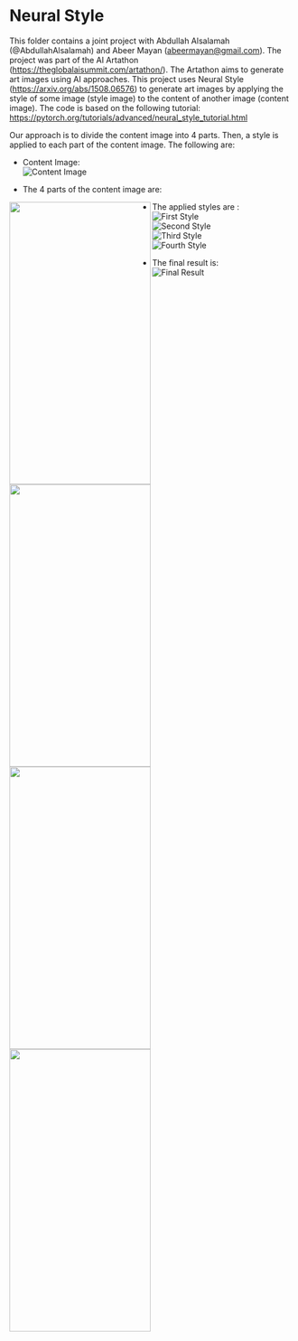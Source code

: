 # Neural Style

This folder contains a joint project with Abdullah Alsalamah (@AbdullahAlsalamah) and Abeer Mayan (<abeermayan@gmail.com>). The project was part of the AI Artathon (<https://theglobalaisummit.com/artathon/>). The Artathon aims to generate art images using AI approaches. This project uses Neural Style (<https://arxiv.org/abs/1508.06576>) to generate art images by applying the style of some image (style image) to the content of another image (content image). The code is based on the following tutorial: <br>
https://pytorch.org/tutorials/advanced/neural_style_tutorial.html

Our approach is to divide the content image into 4 parts. Then, a style is applied to each part of the content image. The following are: 
* Content Image: <br>
![Content Image](https://github.com/FahadSahli/AI-generated-art/blob/master/Neural-Style/content.jpeg)

* The 4 parts of the content image are: <br>
<img align="left" width="250" height="500" src="https://github.com/FahadSahli/AI-generated-art/blob/master/Neural-Style/images/content1.jpeg">
<img align="left" width="250" height="500" src="https://github.com/FahadSahli/AI-generated-art/blob/master/Neural-Style/images/content2.jpeg">
<img align="left" width="250" height="500" src="https://github.com/FahadSahli/AI-generated-art/blob/master/Neural-Style/images/content3.jpeg">
<img align="left" width="250" height="500" src="https://github.com/FahadSahli/AI-generated-art/blob/master/Neural-Style/images/content4.jpeg">

* The applied styles are : <br>
![First Style](https://github.com/FahadSahli/AI-generated-art/blob/master/Neural-Style/images/style1.jpeg) <br>
![Second Style](https://github.com/FahadSahli/AI-generated-art/blob/master/Neural-Style/images/style2.jpeg) <br>
![Third Style](https://github.com/FahadSahli/AI-generated-art/blob/master/Neural-Style/images/style3.jpeg) <br>
![Fourth Style](https://github.com/FahadSahli/AI-generated-art/blob/master/Neural-Style/images/style4.jpeg) <br>

* The final result is: <br>
![Final Result](https://github.com/FahadSahli/AI-generated-art/blob/master/Neural-Style/output.png)
